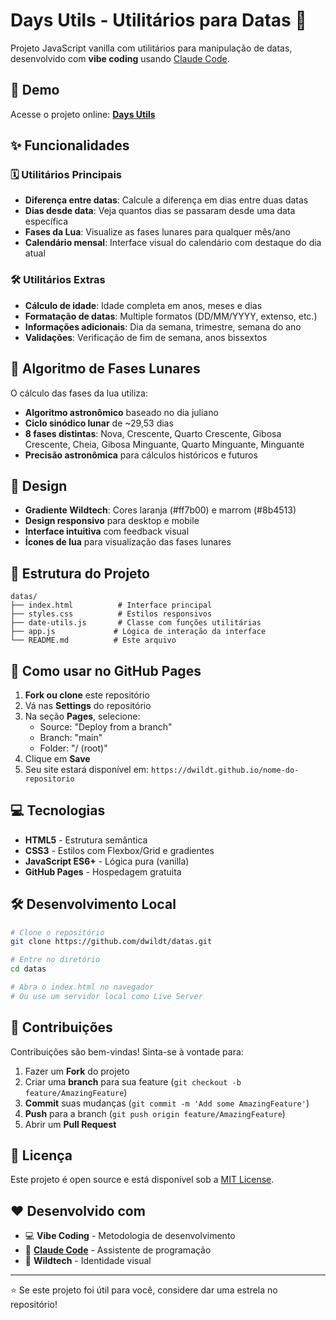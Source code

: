 # Days Utils - Utilitários para Datas 📅

Projeto JavaScript vanilla com utilitários para manipulação de datas, desenvolvido com **vibe coding** usando [Claude Code](https://claude.ai/code).

## 🚀 Demo

Acesse o projeto online: **[Days Utils](https://dwildt.github.io/datas)**

## ✨ Funcionalidades

### 🗓️ Utilitários Principais
- **Diferença entre datas**: Calcule a diferença em dias entre duas datas
- **Dias desde data**: Veja quantos dias se passaram desde uma data específica
- **Fases da Lua**: Visualize as fases lunares para qualquer mês/ano
- **Calendário mensal**: Interface visual do calendário com destaque do dia atual

### 🛠️ Utilitários Extras
- **Cálculo de idade**: Idade completa em anos, meses e dias
- **Formatação de datas**: Multiple formatos (DD/MM/YYYY, extenso, etc.)
- **Informações adicionais**: Dia da semana, trimestre, semana do ano
- **Validações**: Verificação de fim de semana, anos bissextos

## 🌙 Algoritmo de Fases Lunares

O cálculo das fases da lua utiliza:
- **Algoritmo astronômico** baseado no dia juliano
- **Ciclo sinódico lunar** de ~29,53 dias
- **8 fases distintas**: Nova, Crescente, Quarto Crescente, Gibosa Crescente, Cheia, Gibosa Minguante, Quarto Minguante, Minguante
- **Precisão astronômica** para cálculos históricos e futuros

## 🎨 Design

- **Gradiente Wildtech**: Cores laranja (#ff7b00) e marrom (#8b4513)
- **Design responsivo** para desktop e mobile
- **Interface intuitiva** com feedback visual
- **Ícones de lua** para visualização das fases lunares

## 📁 Estrutura do Projeto

```
datas/
├── index.html          # Interface principal
├── styles.css          # Estilos responsivos
├── date-utils.js       # Classe com funções utilitárias
├── app.js             # Lógica de interação da interface
└── README.md          # Este arquivo
```

## 🚀 Como usar no GitHub Pages

1. **Fork ou clone** este repositório
2. Vá nas **Settings** do repositório
3. Na seção **Pages**, selecione:
   - Source: "Deploy from a branch"
   - Branch: "main" 
   - Folder: "/ (root)"
4. Clique em **Save**
5. Seu site estará disponível em: `https://dwildt.github.io/nome-do-repositorio`

## 💻 Tecnologias

- **HTML5** - Estrutura semântica
- **CSS3** - Estilos com Flexbox/Grid e gradientes
- **JavaScript ES6+** - Lógica pura (vanilla)
- **GitHub Pages** - Hospedagem gratuita

## 🛠️ Desenvolvimento Local

```bash
# Clone o repositório
git clone https://github.com/dwildt/datas.git

# Entre no diretório
cd datas

# Abra o index.html no navegador
# Ou use um servidor local como Live Server
```

## 🤝 Contribuições

Contribuições são bem-vindas! Sinta-se à vontade para:

1. Fazer um **Fork** do projeto
2. Criar uma **branch** para sua feature (`git checkout -b feature/AmazingFeature`)
3. **Commit** suas mudanças (`git commit -m 'Add some AmazingFeature'`)
4. **Push** para a branch (`git push origin feature/AmazingFeature`)
5. Abrir um **Pull Request**

## 📜 Licença

Este projeto é open source e está disponível sob a [MIT License](LICENSE).

## ❤️ Desenvolvido com

- 💻 **Vibe Coding** - Metodologia de desenvolvimento
- 🤖 **[Claude Code](https://claude.ai/code)** - Assistente de programação
- 🎨 **Wildtech** - Identidade visual

---

⭐ Se este projeto foi útil para você, considere dar uma estrela no repositório!